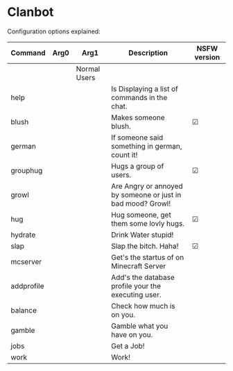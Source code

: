 # Clanbot

Configuration options explained:

|Command|Arg0|Arg1|Description|NSFW version|
|---|---|---|-----------|---|
| | |Normal Users| | |
|help| | |Is Displaying a list of commands in the chat.| |
|blush| | |Makes someone blush.|☑|
|german| | |If someone said something in german, count it!| |
|grouphug| | |Hugs a group of users.|☑|
|growl| | |Are Angry or annoyed by someone or just in bad mood? Growl!| |
|hug| | |Hug someone, get them some lovly hugs.|☑|
|hydrate| | |Drink Water stupid!| |
|slap| | |Slap the bitch. Haha!|☑|
|mcserver| | |Get's the startus of on Minecraft Server| |
|addprofile| | |Add's the database profile your the executing user.| |
|balance| | |Check how much is on you.| |
|gamble| | |Gamble what you have on you.| |
|jobs| | |Get a Job!| |
|work| | |Work!| |


